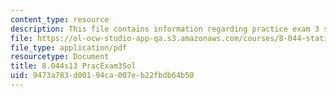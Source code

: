 ```yaml
---
content_type: resource
description: This file contains information regarding practice exam 3 solution.
file: https://ol-ocw-studio-app-qa.s3.amazonaws.com/courses/8-044-statistical-physics-i-spring-2013/9473a783d00194ca007eb22fbdb64b50_MIT8_044S14_praexam3sol_03.pdf
file_type: application/pdf
resourcetype: Document
title: 8.044s13 PracExam3Sol
uid: 9473a783-d001-94ca-007e-b22fbdb64b50
---
```

